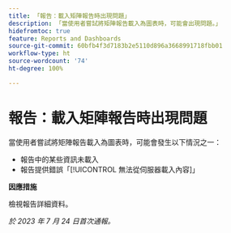 ```yaml
---
title: 「報告：載入矩陣報告時出現問題」
description: 「當使用者嘗試將矩陣報告載入為圖表時，可能會出現問題。」
hidefromtoc: true
feature: Reports and Dashboards
source-git-commit: 60bfb4f3d7183b2e5110d896a3668991718fbb01
workflow-type: ht
source-wordcount: '74'
ht-degree: 100%

---
```



# 報告：載入矩陣報告時出現問題

當使用者嘗試將矩陣報告載入為圖表時，可能會發生以下情況之一：

* 報告中的某些資訊未載入
* 報告提供錯誤「[!UICONTROL 無法從伺服器載入內容]」

**因應措施**

檢視報告詳細資料。

_於 2023 年 7 月 24 日首次通報。_

